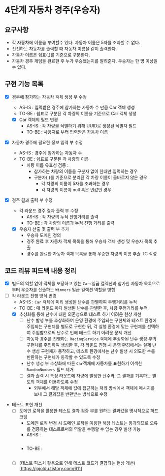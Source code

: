 4단계 자동차 경주(우승자)
===

## 요구사항
* 각 자동차에 이름을 부여할수 있다. 자동차 이름은 5자를 초과할 수 없다.
* 전진하는 자동차를 출력할 때 자동차 이름을 같이 출력한다.
* 자동차 이름은 쉼표(,)를 기준으로 구분한다.
* 자동차 경주 게임을 완료한 후 누가 우승했는지를 알려준다. 우승자는 한 명 이상일 수 있다.

## 구현 기능 목록
* [x] 경주에 참가하는 자동차 객체 생성 부 수정
  * AS-IS : 입력받은 경주에 참가하는 자동차 수 만큼 Car 객체 생성
  * TO-BE : 쉼표로 구분된 각 차량의 이름을 기준으로 Car 객체 생성
  * [x] Car 객체의 필드 변경
    * AS-IS : 각 차량을 식별하기 위해 UUID로 생성된 식별자 필드
    * TO-BE : 사용자로 부터 입력받은 자동차 이름

* [x] 자동차 경주에 필요한 정보 입력 부 수정
  * AS-IS : 경주에 참가하는 자동차 수
  * TO-BE : 쉼표로 구분된 각 차량의 이름
    * 차량 이름 유효성 검증 : 
      * 참가하는 차량의 이름을 구분자 없이 한대만 입력하는 경우 
      * 구분자(,)를 기준으로 분리된 각 차량 이름이 올바르지 않은 경우 
        * 각 차량의 이름이 5자를 초과하는 경우
        * 각 차량의 이름이 null 혹은 빈값인 경우

* [x] 경주 결과 출력 부 수정
  * 각 라운드 경주 결과 출력 부 수정
    * AS-IS : 각 차량의 누적 진행거리를 출력
    * TO-BE : 각 차량의 이름과 누적 진행 거리를 출력
  * [x] 우승자 산출 및 출력 부 추가
    * 우승자 도메인 정의
    * 경주 완료 후 자동차 객체 목록을 통해 우승자 객체 생성 및 우승자 목록 추출
    * 경주를 완료한 자동차 객체 목록을 통해 우승한 차량의 이름 추출 TC 작성

## 코드 리뷰 피드백 내용 정리
* [x] 별도의 역할 없이 객체를 포장하고 있는 `Cars`일급 컬렉션과 참가한 자동차 목록으로 부터 우승자를 산출하는 `Winners` 일급 컬렉션 역할을 병합
* [ ] 각 라운드 진행 방식 변경
  * AS-IS : `Car` 객체에 미리 생성된 난수를 판별하여 주행거리를 누적
  * TO-BE : 매 라운드 마다 발생된 난수를 판별한 후, 차량 주행거리를 누적
  * [x] 추상화를 통해 난수에 대한 의존성으로 테스트 하기 어려운 현상 개선
    * [ ] 난수 발생 부를 추상화하여 운영 환경에 주입되는 구현체와 테스트 환경에 주입되는 구현체를 별도로 구현한 뒤, 각 실행 환경에 맞는 구현체를 선택하여 주입함으로써 난수로 인해 테스트 하기 어려운 문제 개선
    * [ ] 자동차 경주를 진행하는 `RacingService` 객체에 추상화된 난수 생성 부의 구현체를 주입하여 생성한 후, 각 라운드 진행 시 운영 환경에서는 실제 난수 생성 구현체가 동작하고, 테스트 환경에서는 난수 발생 시 의도한 수를 반환하는 구현체가 동작할 수 있도록 수정
    * 난수 생성 부 추상화에 따른 `Car`객체에 자동차를 표현하기 어색한 `RandomNumbers` 필드 제거 
    * [ ] 결과 출력 시 특정 라운드에 차량에 발생한 난수와, 그 결과를 기록하는 별도의 객체를 이용하도록 수정
      * 외부에서 해당 객체에 값에 접근하는 처리 방식에서 객체에 메시지를 보내 그 결과값을 반환받는 방식으로 수정
* 테스트 표현 개선
  * [ ] 도메인 로직을 활용한 테스트 결과 검증 부를 원하는 결과값을 명시적으로 하드코딩
    * 도메인 로직 변경 시 도메인 로직을 이용한 해당 테스트는 통과되므로 오류를 검증하는 테스트로써의 역할을 수행할 수 없는 경우 발생 가능
    * AS-IS :
      ```kotlin
    
      ```
    * TO-BE :
      ```kotlin
    
      ```
  * [ ] (테스트 픽스처 활용으로 인해 테스트 코드가 결합되는 현상 개선)[https://jojoldu.tistory.com/611]
